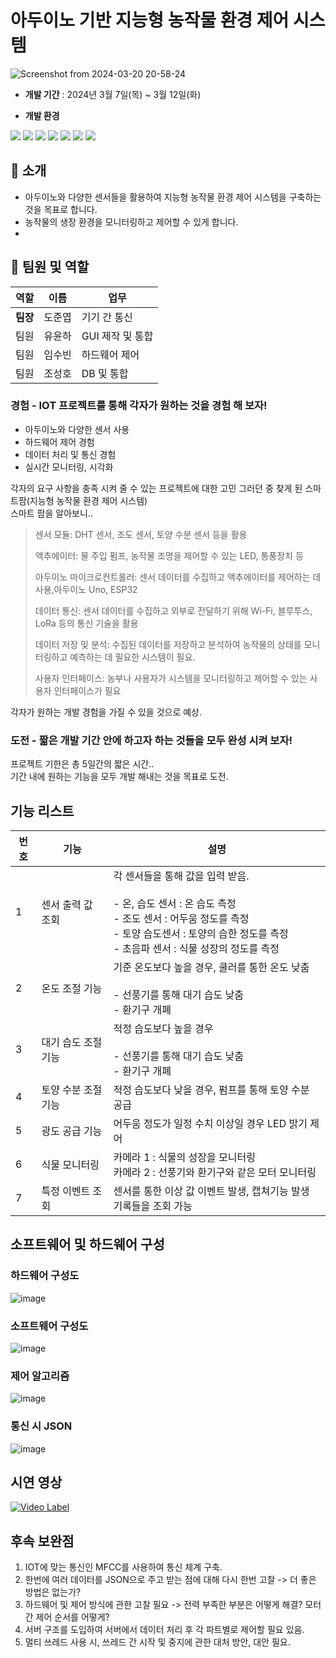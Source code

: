 # 아두이노 기반 지능형 농작물 환경 제어 시스템

![Screenshot from 2024-03-20 20-58-24](https://github.com/addinedu-ros-4th/iot-repo-1/assets/103230856/74961e69-b1f1-4d2d-b0ce-0e8872fa8631)

- **개발 기간** : 2024년 3월 7일(목) ~ 3월 12일(화)

- **개발 환경**

<img src="https://img.shields.io/badge/Ubuntu 22.04 -E95420?style=for-the-badge&logo=Ubuntu&logoColor=white"> <img src="https://img.shields.io/badge/Python-3776AB?style=for-the-badge&logo=python&logoColor=yellow"> <img src="https://img.shields.io/badge/Arduino-00878F?style=for-the-badge&logo=arduino&logoColor=white"> <img src="https://img.shields.io/badge/mysql-4479A1?style=for-the-badge&logo=mysql&logoColor=black"> <img src="https://img.shields.io/badge/AWS-232F3E?style=for-the-badge&logo=amazonaws&logoColor=white"> <img src="https://img.shields.io/badge/PyQt5-41CD52?style=for-the-badge&logo=qt&logoColor=white"> <img src="https://img.shields.io/badge/visual studio code-007ACC?style=for-the-badge&logo=visualstudiocode&logoColor=white"> 
  
## :seedling: 소개
- 아두이노와 다양한 센서들을 활용하여 지능형 농작물 환경 제어 시스템을 구축하는 것을 목표로 합니다.
- 농작물의 생장 환경을 모니터링하고 제어할 수 있게 합니다.
- 

## :two_men_holding_hands: 팀원 및 역할

|역할|이름|업무|
|------|---|---|
|**팀장**|도준엽|기기 간 통신|
|팀원|유윤하|GUI 제작 및 통합|
|팀원|임수빈|하드웨어 제어|    
|팀원|조성호|DB 및 통합|

### 경험 - IOT 프로젝트를 통해 각자가 원하는 것을 경험 해 보자!  
* 아두이노와 다양한 센서 사용
* 하드웨어 제어 경험
* 데이터 처리 및 통신 경험
* 실시간 모니터링, 시각화
    
 각자의 요구 사항을 충족 시켜 줄 수 있는 프로젝트에 대한 고민
 그러던 중 찾게 된 스마트팜(지능형 농작물 환경 제어 시스템)  
 스마트 팜을 알아보니..  

> 센서 모듈: DHT 센서, 조도 센서, 토양 수분 센서 등을 활용
> 
> 액추에이터: 물 주입 펌프, 농작물 조명을 제어할 수 있는 LED, 통풍장치 등
>    
> 아두이노 마이크로컨트롤러: 센서 데이터를 수집하고 액추에이터를 제어하는 데 사용,아두이노 Uno, ESP32
> 
> 데이터 통신: 센서 데이터를 수집하고 외부로 전달하기 위해 Wi-Fi, 블루투스, LoRa 등의 통신 기술을 활용
> 
> 데이터 저장 및 분석: 수집된 데이터를 저장하고 분석하여 농작물의 상태를 모니터링하고 예측하는 데 필요한 시스템이 필요.
> 
> 사용자 인터페이스: 농부나 사용자가 시스템을 모니터링하고 제어할 수 있는 사용자 인터페이스가 필요
  
각자가 원하는 개발 경험을 가질 수 있을 것으로 예상.  

### 도전 - 짧은 개발 기간 안에 하고자 하는 것들을 모두 완성 시켜 보자!  
프로젝트 기한은 총 5일간의 짧은 시간..   
기간 내에 원하는 기능을 모두 개발 해내는 것을 목표로 도전.  

## 기능 리스트


|번호|기능|설명|
|------|---|---|
|1|센서 출력 값 조회|각 센서들을 통해 값을 입력 받음. <br><br> - 온, 습도 센서 : 온 습도 측정 <br> - 조도 센서 : 어두움 정도를 측정 <br> - 토양 습도센서 : 토양의 습한 정도를 측정 <br> - 초음파 센서 : 식물 성장의 정도를 측정|
|2|온도 조절 기능|기준 온도보다 높을 경우, 쿨러를 통한 온도 낮춤 <br><br> - 선풍기를 통해 대기 습도 낮춤 <br> - 환기구 개폐|
|3|대기 습도 조절 기능|적정 습도보다 높을 경우 <br><br> - 선풍기를 통해 대기 습도 낮춤 <br> - 환기구 개폐|    
|4|토양 수분 조절 기능|적정 습도보다 낮을 경우, 펌프를 통해 토양 수분 공급|
|5|광도 공급 기능|어두움 정도가 일정 수치 이상일 경우 LED 밝기 제어|
|6|식물 모니터링|카메라 1 : 식물의 성장을 모니터링 <br> 카메라 2 : 선풍기와 환기구와 같은 모터 모니터링|
|7|특정 이벤트 조회|센서를 통한 이상 값 이벤트 발생, 캡쳐기능 발생 기록들을 조회 가능|

## 소프트웨어 및 하드웨어 구성
### 하드웨어 구성도  
![image](https://github.com/addinedu-ros-4th/iot-repo-1/assets/55430286/581911ac-92f8-457c-8d14-abe5bf92e8a9)

### 소프트웨어 구성도
![image](https://github.com/addinedu-ros-4th/iot-repo-1/assets/55430286/d4bbb682-bf9b-4076-ade6-4699dfbc1c45)
  
### 제어 알고리즘
![image](https://github.com/addinedu-ros-4th/iot-repo-1/assets/55430286/0689dede-2664-4ffd-a70f-003cfaac44a8)
  
### 통신 시 JSON
![image](https://github.com/addinedu-ros-4th/iot-repo-1/assets/55430286/c92a7d90-807a-49f0-ade2-42684fba7988)
  
## 시연 영상

[![Video Label](http://img.youtube.com/vi/ScW8iWov_TY/0.jpg)](https://www.youtube.com/watch?v=ScW8iWov_TY&t=2s)

## 후속 보완점
1. IOT에 맞는 통신인 MFCC를 사용하여 통신 체계 구축.
2. 한번에 여러 데이터를 JSON으로 주고 받는 점에 대해 다시 한번 고찰 -> 더 좋은 방법은 없는가?
3. 하드웨어 및 제어 방식에 관한 고찰 필요 -> 전력 부족한 부분은 어떻게 해결? 모터 간 제어 순서를 어떻게?
4. 서버 구조를 도입하여 서버에서 데이터 처리 후 각 파트별로 제어할 필요 있음.
5. 멀티 쓰레드 사용 시, 쓰레드 간 시작 및 중지에 관한 대처 방안, 대안 필요.
